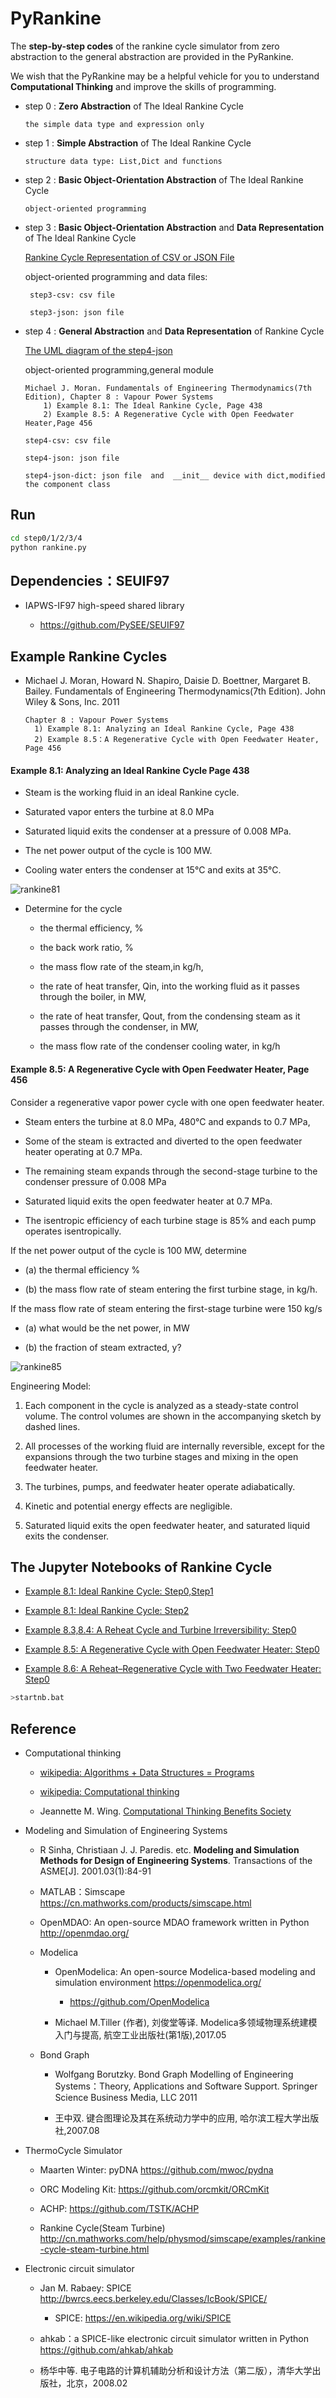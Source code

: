 # PyRankine

The **step-by-step codes** of the rankine cycle simulator from zero abstraction to the general abstraction are provided in the  PyRankine.
 
We wish that the PyRankine may be a helpful vehicle for  you to understand **Computational Thinking** and improve the skills of programming.

* step 0 :  **Zero Abstraction** of The Ideal Rankine Cycle

      the simple data type and expression only 

* step 1 : **Simple Abstraction** of The Ideal Rankine Cycle

      structure data type: List,Dict and functions
      
* step 2 : **Basic Object-Orientation Abstraction** of The Ideal Rankine Cycle

      object-oriented programming 
     
* step 3 : **Basic Object-Orientation Abstraction**  and **Data Representation** of The Ideal Rankine Cycle
     
     [Rankine Cycle Representation of CSV or JSON File](./step3/README.md)
     
     object-oriented programming and data files: 
                   
       step3-csv: csv file 

       step3-json: json file
      
* step 4 : **General Abstraction** and **Data Representation** of Rankine Cycle

     [The UML diagram of the step4-json](./step4/UML-STEP4-JSON.md)
                
     object-oriented programming,general module
                      
      Michael J. Moran. Fundamentals of Engineering Thermodynamics(7th Edition), Chapter 8 : Vapour Power Systems 
          1) Example 8.1: The Ideal Rankine Cycle, Page 438
          2) Example 8.5: A Regenerative Cycle with Open Feedwater Heater,Page 456

      step4-csv: csv file

      step4-json: json file       

      step4-json-dict: json file  and  __init__ device with dict,modified the component class       

## Run

```bash
cd step0/1/2/3/4
python rankine.py
``` 

## Dependencies：SEUIF97

* IAPWS-IF97 high-speed shared library

  * https://github.com/PySEE/SEUIF97

## Example Rankine Cycles

* Michael J. Moran, Howard N. Shapiro, Daisie D. Boettner, Margaret B. Bailey. Fundamentals of Engineering Thermodynamics(7th Edition). John Wiley & Sons, Inc. 2011

      Chapter 8 : Vapour Power Systems 
        1) Example 8.1: Analyzing an Ideal Rankine Cycle, Page 438
        2) Example 8.5：A Regenerative Cycle with Open Feedwater Heater, Page 456

####  Example 8.1: Analyzing an Ideal Rankine Cycle  Page 438

   * Steam is the working fluid in an ideal Rankine cycle. 

   * Saturated vapor enters the turbine at 8.0 MPa 
   
   * Saturated liquid exits the condenser at a pressure of 0.008 MPa. 

   * The net power output of the cycle is 100 MW.

   * Cooling water enters the condenser at 15°C and exits at 35°C.

![rankine81](./step4/img/rankine81.jpg)

* Determine for the cycle

  * the thermal efficiency, %

  * the back work ratio,  %

  * the mass flow rate of the steam,in kg/h,

  * the rate of heat transfer, Qin, into the working fluid as it passes through the boiler, in MW,

  * the rate of heat transfer, Qout, from the condensing steam as it passes through the condenser, in MW,

  * the mass flow rate of the condenser cooling water, in kg/h

####  Example 8.5: A Regenerative Cycle with Open Feedwater Heater, Page 456

Consider a regenerative vapor power cycle with one open feedwater heater.

* Steam enters the turbine at 8.0 MPa, 480°C and expands to 0.7 MPa, 

* Some of the steam is extracted and diverted to the open feedwater heater operating at 0.7 MPa. 

* The remaining steam expands through the second-stage turbine to the condenser pressure of 0.008 MPa

* Saturated liquid exits the open feedwater heater at 0.7 MPa. 

* The isentropic efficiency of each turbine  stage is 85% and each pump operates isentropically. 

If the net power output of the cycle is 100 MW, determine

* (a) the thermal efficiency  %

* (b) the mass flow rate of steam entering the first turbine stage, in kg/h.

If the mass flow rate of steam entering the first-stage turbine were 150 kg/s 

* (a) what would be the net power, in MW

* (b) the fraction of steam extracted, y? 

![rankine85](./step4/img/rankine85.jpg)

Engineering Model:

1. Each component in the cycle is analyzed as a steady-state control volume. The control volumes are shown in the accompanying sketch by dashed lines.

2. All processes of the working fluid are internally reversible, except for the expansions through the two turbine stages and mixing in the open feedwater heater.

3. The turbines, pumps, and feedwater heater operate adiabatically.

4. Kinetic and potential energy effects are negligible.

5. Saturated liquid exits the open feedwater heater, and saturated liquid exits the condenser.

## The Jupyter Notebooks of Rankine Cycle

* [Example 8.1: Ideal Rankine Cycle: Step0,Step1](http://nbviewer.jupyter.org/github/PySEE/PyRankine/blob/master/notebook/IdealRankineCycle-Step0-1.ipynb)

* [Example 8.1: Ideal Rankine Cycle: Step2](http://nbviewer.jupyter.org/github/PySEE/PyRankine/blob/master/notebook/IdealRankineCycle-Step2.ipynb)

* [Example 8.3,8.4: A Reheat Cycle and Turbine Irreversibility: Step0](http://nbviewer.jupyter.org/github/PySEE/PyRankine/blob/master/notebook/RankineCycle83-84-Step0.ipynb)

* [Example 8.5: A Regenerative Cycle with Open Feedwater Heater: Step0](http://nbviewer.jupyter.org/github/PySEE/PyRankine/blob/master/notebook/RankineCycle85-Step0.ipynb)

* [Example 8.6: A Reheat–Regenerative Cycle with Two Feedwater Heater: Step0](http://nbviewer.jupyter.org/github/PySEE/PyRankine/blob/master/notebook/RankineCycle86-Step0.ipynb)

```bash
>startnb.bat
```

## Reference

* Computational thinking

  * [wikipedia: Algorithms + Data Structures = Programs]( https://en.wikipedia.org/wiki/Algorithms_%2B_Data_Structures_%3D_Programs)

  * [wikipedia: Computational thinking]( https://en.wikipedia.org/wiki/Computational_thinking)

  * Jeannette M. Wing. [Computational Thinking Benefits Society]( http://socialissues.cs.toronto.edu/index.html%3Fp=279.html)

* Modeling and Simulation of Engineering Systems

  * R Sinha, Christiaan J. J. Paredis. etc. **Modeling and Simulation Methods for Design of Engineering Systems**. Transactions of the ASME[J]. 2001.03(1):84-91
 
  * MATLAB：Simscape https://cn.mathworks.com/products/simscape.html  

  * OpenMDAO: An open-source MDAO framework written in Python  http://openmdao.org/

  * Modelica
  
    * OpenModelica: An open-source Modelica-based modeling and simulation environment https://openmodelica.org/

      * https://github.com/OpenModelica

    * Michael M.Tiller (作者),  刘俊堂等译. Modelica多领域物理系统建模入门与提高, 航空工业出版社(第1版),2017.05

  * Bond Graph
    * Wolfgang Borutzky. Bond Graph Modelling of Engineering Systems：Theory, Applications and Software Support. Springer Science Business Media, LLC 2011

    * 王中双. 键合图理论及其在系统动力学中的应用, 哈尔滨工程大学出版社,2007.08

* ThermoCycle Simulator 

    * Maarten Winter: pyDNA https://github.com/mwoc/pydna

    * ORC Modeling Kit: https://github.com/orcmkit/ORCmKit

    * ACHP: https://github.com/TSTK/ACHP 

    * Rankine Cycle(Steam Turbine) http://cn.mathworks.com/help/physmod/simscape/examples/rankine-cycle-steam-turbine.html

*  Electronic circuit simulator 

   * Jan M. Rabaey: SPICE http://bwrcs.eecs.berkeley.edu/Classes/IcBook/SPICE/

      * SPICE: https://en.wikipedia.org/wiki/SPICE

   * ahkab：a SPICE-like electronic circuit simulator written in Python https://github.com/ahkab/ahkab

   * 杨华中等. 电子电路的计算机辅助分析和设计方法（第二版），清华大学出版社，北京，2008.02

